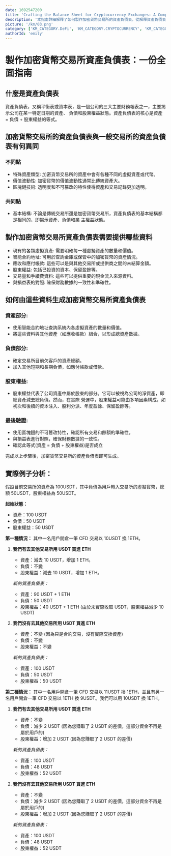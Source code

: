 ```yaml
---
date: 1692547200
title: 'Crafting the Balance Sheet for Cryptocurrency Exchanges: A Comprehensive Guide'
description: '本指南詳細解釋了如何製作加密貨幣交易所的資產負債表。從解釋資產負債表的基本概念，到比較加密貨幣交易所和傳統交易所之間的異同，再到具體列出製作此類資產負債表所需的資料，以及如何結合這些資料進行計算。最後，通過具體的例子，深入解析了在不同交易情境下資產負債表的變化情況。'
picture: '/km/03.png'
category: ['KM_CATEGORY.DeFi', 'KM_CATEGORY.CRYPTOCURRENCY', 'KM_CATEGORY.BALANCE_SHEET']
authorId: 'emily'
---
```


# 製作加密貨幣交易所資產負債表：一份全面指南

## 什麼是資產負債表

資產負債表，又稱平衡表或資本表，是一個公司的三大主要財務報表之一，主要揭示公司在某一特定日期的資產、
負債和股東權益狀態。資產負債表的核心是資產 = 負債 + 股東權益的等式。

## 加密貨幣交易所的資產負債表與一般交易所的資產負債表有何異同

### 不同點

- 特殊資產類型: 加密貨幣交易所的資產中會有各種不同的虛擬資產或代幣。
- 價值波動性: 加密貨幣的價值波動性通常比傳統資產大。
- 區塊鏈技術: 透明度和不可篡改的特性使得資產和交易記錄更加透明。

### 共同點

- 基本結構: 不論是傳統交易所還是加密貨幣交易所，資產負債表的基本結構都是相同的，即揭示資產、負債和業
  主權益狀態。

## 製作加密貨幣交易所資產負債表需要提供哪些資料

- 現有的各類虛擬資產: 需要明確每一種虛擬資產的數量和價值。
- 智能合約地址: 可用於查詢金庫或保管中的加密貨幣的資產情況。
- 應收和應付帳款: 這些可以是與其他交易所或提供商之間的未結算金額。
- 股東權益: 包括已投資的資本、保留盈餘等。
- 交易量和手續費資料: 這些可以提供重要的現金流入來源資料。
- 與損益表的對照: 確保財務數據的一致性和準確性。

## 如何由這些資料生成加密貨幣交易所資產負債表

### 資產部分:

- 使用智能合約地址查詢系統內各虛擬資產的數量和價值。
- 將這些資料與其他資產（如應收帳款）組合，以形成總資產數據。

### 負債部分:

- 確定交易所目前欠客戶的資產總額。
- 加入其他短期和長期負債，如應付帳款或借款。

### 股東權益:

- 股東權益代表了公司資產中屬於股東的部分。它可以被視為公司的淨資產，即總資產減去總負債。然而，在實際
  營運中，股東權益可能由多項因素構成，如初次和後續的資本注入、股利分派、年度盈餘、保留盈餘等。

### 最後驗證:

- 使用區塊鏈的不可篡改特性，確認所有交易和餘額的準確性。
- 與損益表進行對照，確保財務數據的一致性。
- 確認此等式(資產 = 負債 + 股東權益)是否成立

完成以上步驟後，加密貨幣交易所的資產負債表即可生成。

## 實際例子分析：

假設目前交易所的資產為 100USDT，其中負債為用戶轉入交易所的虛擬貨幣，總額 50USDT，股東權益為 50USDT。

**起始狀態：**

- 資產：100 USDT
- 負債：50 USDT
- 股東權益：50 USDT

**第一種情況：** 其中一名用戶開倉一筆 CFD 交易以 10USDT 換 1ETH。

1. **我們有去其他交易所用 USDT 買進 ETH**

   - 資產：減去 10 USDT，增加 1 ETH。
   - 負債：不變
   - 股東權益：減去 10 USDT，增加 1 ETH。

   _新的資產負債表：_

   - 資產：90 USDT + 1 ETH
   - 負債：50 USDT
   - 股東權益：40 USDT + 1 ETH (由於未實際收取 USDT，股東權益減少 10 USDT)

2. **我們沒有去其他交易所用 USDT 買進 ETH**

   - 資產：不變 (因為只是合約交易，沒有實際交換資產)
   - 負債：不變
   - 股東權益：不變

   _新的資產負債表：_

   - 資產：100 USDT
   - 負債：50 USDT
   - 股東權益：50 USDT

**第二種情況：** 其中一名用戶開倉一筆 CFD 交易以 11USDT 換 1ETH，並且有另一名用戶開倉一筆 CFD 交易以
1ETH 換 9USDT。我們可以用 10USDT 換 1ETH。

1. **我們有去其他交易所用 USDT 買進 ETH**

   - 資產：不變
   - 負債：減少 2 USDT (因為您賺取了 2 USDT 的差價，這部分資金不再是屬於用戶的)
   - 股東權益：增加 2 USDT (因為您賺取了 2 USDT 的差價)

   _新的資產負債表：_

   - 資產：100 USDT
   - 負債：48 USDT
   - 股東權益：52 USDT

2. **我們沒有去其他交易所用 USDT 買進 ETH**

   - 資產：不變
   - 負債：減少 2 USDT (因為您賺取了 2 USDT 的差價，這部分資金不再是屬於用戶的)
   - 股東權益：增加 2 USDT (因為您賺取了 2 USDT 的差價)

   _新的資產負債表：_

   - 資產：100 USDT
   - 負債：48 USDT
   - 股東權益：52 USDT
